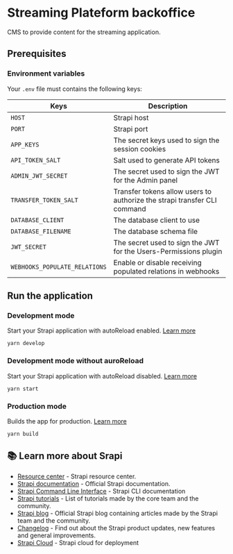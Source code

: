 # Streaming Plateform backoffice

CMS to provide content for the streaming application.

## Prerequisites

### Environment variables

Your `.env` file must contains the following keys:

| Keys                          | Description                                                              |
| ----------------------------- | ------------------------------------------------------------------------ |
| `HOST`                        | Strapi host                                                              |
| `PORT`                        | Strapi port                                                              |
| `APP_KEYS`                    | The secret keys used to sign the session cookies                         |
| `API_TOKEN_SALT`              | Salt used to generate API tokens                                         |
| `ADMIN_JWT_SECRET`            | The secret used to sign the JWT for the Admin panel                      |
| `TRANSFER_TOKEN_SALT`         | Transfer tokens allow users to authorize the strapi transfer CLI command |
| `DATABASE_CLIENT`             | The database client to use                                               |
| `DATABASE_FILENAME`           | The database schema file                                                 |
| `JWT_SECRET`                  | The secret used to sign the JWT for the Users-Permissions plugin         |
| `WEBHOOKS_POPULATE_RELATIONS` | Enable or disable receiving populated relations in webhooks              |

## Run the application

### Development mode

Start your Strapi application with autoReload enabled. [Learn more](https://docs.strapi.io/dev-docs/cli#strapi-develop)

```
yarn develop
```

### Development mode without auroReload

Start your Strapi application with autoReload disabled. [Learn more](https://docs.strapi.io/dev-docs/cli#strapi-start)

```
yarn start
```

### Production mode

Builds the app for production. [Learn more](https://docs.strapi.io/dev-docs/cli#strapi-build)

```
yarn build
```

## 📚 Learn more about Srapi

-   [Resource center](https://strapi.io/resource-center) - Strapi resource center.
-   [Strapi documentation](https://docs.strapi.io) - Official Strapi documentation.
-   [Strapi Command Line Interface](https://docs.strapi.io/dev-docs/cli) - Strapi CLI documentation
-   [Strapi tutorials](https://strapi.io/tutorials) - List of tutorials made by the core team and the community.
-   [Strapi blog](https://strapi.io/blog) - Official Strapi blog containing articles made by the Strapi team and the community.
-   [Changelog](https://strapi.io/changelog) - Find out about the Strapi product updates, new features and general improvements.
-   [Strapi Cloud](https://cloud.strapi.io) - Strapi cloud for deployment
